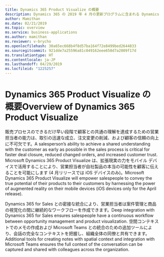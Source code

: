 ```yaml
---
title: Dynamics 365 Product Visualize の概要
description: Dynamics 365 の 2019 年 4 月の更新プログラムに含まれる Dynamics 365 Product Visualize の概要です
author: Mamithan
ms.date: 02/21/2019
ms.topic: overview
ms.service: business-applications
ms.author: mamithan
ms.reviewer: v-brycho
ms.openlocfilehash: 30a65ec668b4f8d57ba164f72e8499bed2644833
ms.sourcegitcommit: 921dde7a25596a81c049162eee650d7a2009f17d
ms.translationtype: HT
ms.contentlocale: ja-JP
ms.lasthandoff: 04/29/2019
ms.locfileid: "1225257"
---
```

# <a name="overview-of-dynamics-365-product-visualize"></a><span data-ttu-id="13526-103">Dynamics 365 Product Visualize の概要</span><span class="sxs-lookup"><span data-stu-id="13526-103">Overview of Dynamics 365 Product Visualize</span></span>



<span data-ttu-id="13526-104">販売プロセスのできるだけ早い段階で顧客との共通の理解を達成するための営業担当者の能力は、取引の迅速な成立、注文変更の削減、および顧客の信頼の向上に不可欠です。</span><span class="sxs-lookup"><span data-stu-id="13526-104">A salesperson’s ability to achieve a shared understanding with the customer as early as possible in the sales process is critical for faster deal closure, reduced changed orders, and increased customer trust.</span></span> <span data-ttu-id="13526-105">Microsoft Dynamics 365 Product Visualize は、拡張現実の力をモバイル デバイスで活用することにより、営業担当者が自社製品の本当の可能性を顧客に伝えることを可能にします (4 月リリースでは iOS デバイスのみ)。</span><span class="sxs-lookup"><span data-stu-id="13526-105">Microsoft Dynamics 365 Product Visualize will empower salespeople to convey the true potential of their products to their customers by harnessing the power of augmented reality on their mobile devices (iOS devices only for the April release).</span></span>

<span data-ttu-id="13526-106">Dynamics 365 for Sales との密接な統合により、営業担当者は案件管理と商品の視覚化の間に継続的なワークフローを作成できます。</span><span class="sxs-lookup"><span data-stu-id="13526-106">Deep integration with Dynamics 365 for Sales ensures salespeople have a continuous workflow between opportunity management and product visualization.</span></span> <span data-ttu-id="13526-107">空間コンテキストでのメモの作成および Microsoft Teams との統合のための追加ツールにより、会話の完全なコンテキストを把握し、組織全体の同僚と共有できます。</span><span class="sxs-lookup"><span data-stu-id="13526-107">Additional tools for creating notes with spatial context and integration with Microsoft Teams ensures the full context of the conversation can be captured and shared with colleagues across the organization.</span></span>  


